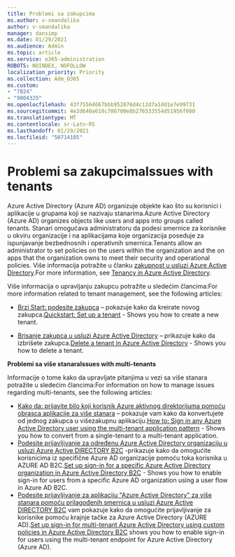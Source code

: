 ```yaml
---
title: Problemi sa zakupcima
ms.author: v-smandalika
author: v-smandalika
manager: dansimp
ms.date: 01/29/2021
ms.audience: Admin
ms.topic: article
ms.service: o365-administration
ROBOTS: NOINDEX, NOFOLLOW
localization_priority: Priority
ms.collection: Adm_O365
ms.custom:
- "7824"
- "9004325"
ms.openlocfilehash: 43f75564667bbb952076d4c12d7a1dd1e7e99731
ms.sourcegitcommit: 4e2d640a618c786700e8b276533554d51956f080
ms.translationtype: MT
ms.contentlocale: sr-Latn-RS
ms.lasthandoff: 01/29/2021
ms.locfileid: "50714105"
---
```

# <a name="issues-with-tenants"></a><span data-ttu-id="c0f74-102">Problemi sa zakupcima</span><span class="sxs-lookup"><span data-stu-id="c0f74-102">Issues with tenants</span></span>

<span data-ttu-id="c0f74-103">Azure Active Directory (Azure AD) organizuje objekte kao što su korisnici i aplikacije u grupama koji se nazivaju stanarima.</span><span class="sxs-lookup"><span data-stu-id="c0f74-103">Azure Active Directory (Azure AD) organizes objects like users and apps into groups called tenants.</span></span> <span data-ttu-id="c0f74-104">Stanari omogućava administratoru da podesi smernice za korisnike u okviru organizacije i na aplikacijama koje organizacija poseduje za ispunjavanje bezbednosnih i operativnih smernica.</span><span class="sxs-lookup"><span data-stu-id="c0f74-104">Tenants allow an administrator to set policies on the users within the organization and the on apps that the organization owns to meet their security and operational policies.</span></span> <span data-ttu-id="c0f74-105">Više informacija potražite u članku [zakupnost u usluzi Azure Active Directory](https://docs.microsoft.com/azure/active-directory/develop/single-and-multi-tenant-apps).</span><span class="sxs-lookup"><span data-stu-id="c0f74-105">For more information, see [Tenancy in Azure Active Directory](https://docs.microsoft.com/azure/active-directory/develop/single-and-multi-tenant-apps).</span></span>

<span data-ttu-id="c0f74-106">Više informacija o upravljanju zakupcu potražite u sledećim člancima:</span><span class="sxs-lookup"><span data-stu-id="c0f74-106">For more information related to tenant management, see the following articles:</span></span>

- <span data-ttu-id="c0f74-107">[Brzi Start: podesite zakupca](https://docs.microsoft.com/azure/active-directory/develop/quickstart-create-new-tenant) – pokazuje kako da kreirate novog zakupca.</span><span class="sxs-lookup"><span data-stu-id="c0f74-107">[Quickstart: Set up a tenant](https://docs.microsoft.com/azure/active-directory/develop/quickstart-create-new-tenant) - Shows you how to create a new tenant.</span></span>

- <span data-ttu-id="c0f74-108">[Brisanje zakupca u usluzi Azure Active Directory](https://docs.microsoft.com/azure/active-directory/enterprise-users/directory-delete-howto) – prikazuje kako da izbrišete zakupca.</span><span class="sxs-lookup"><span data-stu-id="c0f74-108">[Delete a tenant in Azure Active Directory](https://docs.microsoft.com/azure/active-directory/enterprise-users/directory-delete-howto) - Shows you how to delete a tenant.</span></span>

<span data-ttu-id="c0f74-109">**Problemi sa više stanara**</span><span class="sxs-lookup"><span data-stu-id="c0f74-109">**Issues with multi-tenants**</span></span>

<span data-ttu-id="c0f74-110">Informacije o tome kako da upravljate pitanjima u vezi sa više stanara potražite u sledećim člancima:</span><span class="sxs-lookup"><span data-stu-id="c0f74-110">For information on how to manage issues regarding multi-tenants, see the following articles:</span></span>

- <span data-ttu-id="c0f74-111">[Kako da: prijavite bilo koji korisnik Azure aktivnog direktorijuma pomoću obrasca aplikacije za više stanara](https://docs.microsoft.com/azure/active-directory/develop/howto-convert-app-to-be-multi-tenant) – pokazuje vam kako da konvertujete od jednog zakupca u višezakupnu aplikaciju.</span><span class="sxs-lookup"><span data-stu-id="c0f74-111">[How to: Sign in any Azure Active Directory user using the multi-tenant application pattern](https://docs.microsoft.com/azure/active-directory/develop/howto-convert-app-to-be-multi-tenant) - Shows you how to convert from a single-tenant to a multi-tenant application.</span></span>
- <span data-ttu-id="c0f74-112">[Podesite prijavljivanje za određenu Azure Active Directory organizaciju u usluzi Azure Active DIRECTORY B2C](https://docs.microsoft.com/azure/active-directory-b2c/identity-provider-azure-ad-single-tenant?pivots=b2c-user-flow) -prikazuje kako da omogućite korisnicima iz specifične Azure AD organizacije pomoću toka korisnika u AZURE AD B2C.</span><span class="sxs-lookup"><span data-stu-id="c0f74-112">[Set up sign-in for a specific Azure Active Directory organization in Azure Active Directory B2C](https://docs.microsoft.com/azure/active-directory-b2c/identity-provider-azure-ad-single-tenant?pivots=b2c-user-flow) - Shows you how to enable sign-in for users from a specific Azure AD organization using a user flow in Azure AD B2C.</span></span>
- <span data-ttu-id="c0f74-113">[Podesite prijavljivanje za aplikaciju "Azure Active Directory" za više stanara pomoću prilagođenih smernica u usluzi Azure Active DIRECTORY B2C](https://docs.microsoft.com/azure/active-directory-b2c/identity-provider-azure-ad-multi-tenant?pivots=b2c-custom-policy)  vam pokazuje kako da omogućite prijavljivanje za korisnike pomoću krajnje tačke za Azure Active Directory (AZURE AD).</span><span class="sxs-lookup"><span data-stu-id="c0f74-113">[Set up sign-in for multi-tenant Azure Active Directory using custom policies in Azure Active Directory B2C](https://docs.microsoft.com/azure/active-directory-b2c/identity-provider-azure-ad-multi-tenant?pivots=b2c-custom-policy)  shows you how to enable sign-in for users using the multi-tenant endpoint for Azure Active Directory (Azure AD).</span></span>






